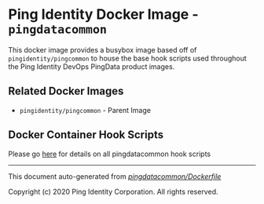 
# Ping Identity Docker Image - `pingdatacommon`

This docker image provides a busybox image based off of `pingidentity/pingcommon`
to house the base hook scripts used throughout
the Ping Identity DevOps PingData product images.

## Related Docker Images
- `pingidentity/pingcommon` - Parent Image

## Docker Container Hook Scripts
Please go [here](https://github.com/pingidentity/pingidentity-devops-getting-started/tree/master/docs/docker-images/pingdatacommon/hooks/README.md) for details on all pingdatacommon hook scripts

---
This document auto-generated from _[pingdatacommon/Dockerfile](https://github.com/pingidentity/pingidentity-docker-builds/blob/master/pingdatacommon/Dockerfile)_

Copyright (c)  2020 Ping Identity Corporation. All rights reserved.
